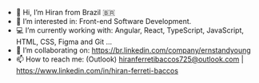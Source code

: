 - 👋 Hi, I’m Hiran from Brazil 🇧🇷
- 👀 I’m interested in: Front-end Software Development.
- 💻 I’m currently working with: Angular, React, TypeScript, JavaScript, HTML, CSS, Figma and Git ...
- 🏢 I’m collaborating on: https://br.linkedin.com/company/ernstandyoung
- 📫 How to reach me: (Outlook) hiranferretibaccos725@outlook.com | https://www.linkedin.com/in/hiran-ferreti-baccos
